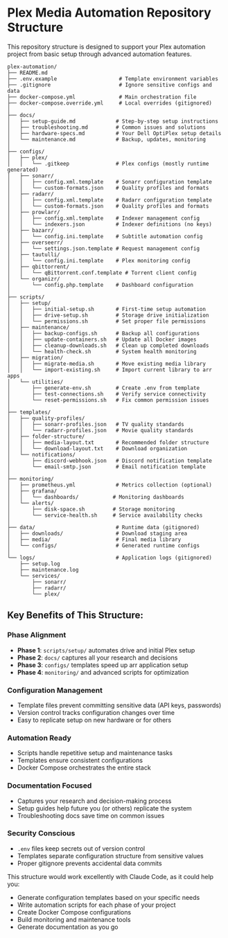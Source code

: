 # Plex Media Automation Repository Structure

This repository structure is designed to support your Plex automation project from basic setup through advanced automation features.

```
plex-automation/
├── README.md
├── .env.example                    # Template environment variables
├── .gitignore                      # Ignore sensitive configs and data
├── docker-compose.yml              # Main orchestration file
├── docker-compose.override.yml     # Local overrides (gitignored)
│
├── docs/
│   ├── setup-guide.md             # Step-by-step setup instructions
│   ├── troubleshooting.md         # Common issues and solutions
│   ├── hardware-specs.md          # Your Dell OptiPlex setup details
│   └── maintenance.md             # Backup, updates, monitoring
│
├── configs/
│   ├── plex/
│   │   └── .gitkeep               # Plex configs (mostly runtime generated)
│   ├── sonarr/
│   │   ├── config.xml.template    # Sonarr configuration template
│   │   └── custom-formats.json    # Quality profiles and formats
│   ├── radarr/
│   │   ├── config.xml.template    # Radarr configuration template
│   │   └── custom-formats.json    # Quality profiles and formats
│   ├── prowlarr/
│   │   ├── config.xml.template    # Indexer management config
│   │   └── indexers.json          # Indexer definitions (no keys)
│   ├── bazarr/
│   │   └── config.ini.template    # Subtitle automation config
│   ├── overseerr/
│   │   └── settings.json.template # Request management config
│   ├── tautulli/
│   │   └── config.ini.template    # Plex monitoring config
│   ├── qbittorrent/
│   │   └── qBittorrent.conf.template # Torrent client config
│   └── organizr/
│       └── config.php.template    # Dashboard configuration
│
├── scripts/
│   ├── setup/
│   │   ├── initial-setup.sh       # First-time setup automation
│   │   ├── drive-setup.sh         # Storage drive initialization
│   │   └── permissions.sh         # Set proper file permissions
│   ├── maintenance/
│   │   ├── backup-configs.sh      # Backup all configurations
│   │   ├── update-containers.sh   # Update all Docker images
│   │   ├── cleanup-downloads.sh   # Clean up completed downloads
│   │   └── health-check.sh        # System health monitoring
│   ├── migration/
│   │   ├── migrate-media.sh       # Move existing media library
│   │   └── import-existing.sh     # Import current library to arr apps
│   └── utilities/
│       ├── generate-env.sh        # Create .env from template
│       ├── test-connections.sh    # Verify service connectivity
│       └── reset-permissions.sh   # Fix common permission issues
│
├── templates/
│   ├── quality-profiles/
│   │   ├── sonarr-profiles.json   # TV quality standards
│   │   └── radarr-profiles.json   # Movie quality standards
│   ├── folder-structure/
│   │   ├── media-layout.txt       # Recommended folder structure
│   │   └── download-layout.txt    # Download organization
│   └── notifications/
│       ├── discord-webhook.json   # Discord notification template
│       └── email-smtp.json        # Email notification template
│
├── monitoring/
│   ├── prometheus.yml             # Metrics collection (optional)
│   ├── grafana/
│   │   └── dashboards/           # Monitoring dashboards
│   └── alerts/
│       ├── disk-space.sh         # Storage monitoring
│       └── service-health.sh     # Service availability checks
│
├── data/                          # Runtime data (gitignored)
│   ├── downloads/                 # Download staging area
│   ├── media/                     # Final media library
│   └── configs/                   # Generated runtime configs
│
└── logs/                          # Application logs (gitignored)
    ├── setup.log
    ├── maintenance.log
    └── services/
        ├── sonarr/
        ├── radarr/
        └── plex/
```

## Key Benefits of This Structure:

### **Phase Alignment**
- **Phase 1**: `scripts/setup/` automates drive and initial Plex setup
- **Phase 2**: `docs/` captures all your research and decisions
- **Phase 3**: `configs/` templates speed up arr application setup
- **Phase 4**: `monitoring/` and advanced scripts for optimization

### **Configuration Management**
- Template files prevent committing sensitive data (API keys, passwords)
- Version control tracks configuration changes over time
- Easy to replicate setup on new hardware or for others

### **Automation Ready**
- Scripts handle repetitive setup and maintenance tasks
- Templates ensure consistent configurations
- Docker Compose orchestrates the entire stack

### **Documentation Focused**
- Captures your research and decision-making process
- Setup guides help future you (or others) replicate the system
- Troubleshooting docs save time on common issues

### **Security Conscious**
- `.env` files keep secrets out of version control
- Templates separate configuration structure from sensitive values
- Proper gitignore prevents accidental data commits

This structure would work excellently with Claude Code, as it could help you:
- Generate configuration templates based on your specific needs
- Write automation scripts for each phase of your project
- Create Docker Compose configurations
- Build monitoring and maintenance tools
- Generate documentation as you go